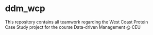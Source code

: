 # ddm_wcp
This repository contains all teamwork regarding the West Coast Protein Case Study project for the course Data-driven Management  @ CEU

